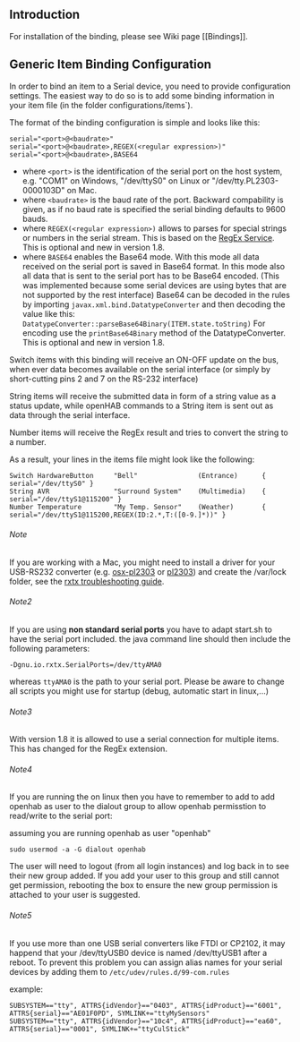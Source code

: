 ## Introduction

For installation of the binding, please see Wiki page [[Bindings]].

## Generic Item Binding Configuration

In order to bind an item to a Serial device, you need to provide configuration settings. The easiest way to do so is to add some binding information in your item file (in the folder configurations/items`). 

The format of the binding configuration is simple and looks like this:

    serial="<port>@<baudrate>" 
    serial="<port>@<baudrate>,REGEX(<regular expression>)" 
    serial="<port>@<baudrate>,BASE64 

* where `<port>` is the identification of the serial port on the host system, e.g. "COM1" on Windows, "/dev/ttyS0" on Linux or "/dev/tty.PL2303-0000103D" on Mac.
* where `<baudrate>` is the baud rate of the port. Backward compability is given, as if no baud rate is specified  the serial binding defaults to 9600 bauds.
* where `REGEX(<regular expression>)` allows to parses for special strings or numbers in the serial stream. This is based on the [RegEx Service](https://github.com/openhab/openhab/wiki/Transformations#regex-transformation-service). This is optional and new in version 1.8. 
* where `BASE64` enables the Base64 mode. With this mode all data received on the serial port is saved in Base64 format. In this mode also all data that is sent to the serial port has to be Base64 encoded. (This was implemented because some serial devices are using bytes that are not supported by the rest interface) Base64 can be decoded in the rules by importing `javax.xml.bind.DatatypeConverter` and then decoding the value like this: `DatatypeConverter::parseBase64Binary(ITEM.state.toString)` For encoding use the `printBase64Binary` method of the DatatypeConverter. This is optional and new in version 1.8. 

Switch items with this binding will receive an ON-OFF update on the bus, when ever data becomes available on the serial interface (or simply by short-cutting pins 2 and 7 on the RS-232 interface)

String items will receive the submitted data in form of a string value as a status update, while openHAB commands to a String item is sent out as data through the serial interface.

Number items will receive the RegEx result and tries to convert the string to a number.

As a result, your lines in the items file might look like the following:

    Switch HardwareButton     "Bell"	           (Entrance)      { serial="/dev/ttyS0" }
    String AVR                "Surround System"    (Multimedia)    { serial="/dev/ttyS1@115200" } 
    Number Temperature        "My Temp. Sensor"    (Weather)       { serial="/dev/ttyS1@115200,REGEX(ID:2.*,T:([0-9.]*))" } 

###### Note
 If you are working with a Mac, you might need to install a driver for your USB-RS232 converter (e.g. [osx-pl2303](http://osx-pl2303.sourceforge.net/) or [pl2303](http://mac.softpedia.com/get/Drivers/PL2303-OS-X-driver.shtml)) and create the /var/lock folder, see the [rxtx troubleshooting guide](http://rxtx.qbang.org/wiki/index.php/Trouble_shooting#Mac_OS_X_users).

###### Note2
 If you are using **non standard serial ports** you have to adapt start.sh to have the serial port included. the java command line should then include the following parameters:

```
-Dgnu.io.rxtx.SerialPorts=/dev/ttyAMA0
```

whereas `ttyAMA0` is the path to your serial port. Please be aware to change all scripts you might use for startup (debug, automatic start in linux,...)

###### Note3
 With version 1.8 it is allowed to use a serial connection for multiple items. This has changed for the RegEx extension.

###### Note4
 If you are running the on linux then you have to remember to add to add openhab as user to the dialout group to allow openhab permisstion to read/write to the serial port:

assuming you are running openhab as user "openhab"

`sudo usermod -a -G dialout openhab`

The user will need to logout (from all login instances) and log back in to see their new group added.  If you add your user to this group and still cannot get permission, rebooting the box to ensure the new group permission is attached to your user is suggested.

###### Note5 
 If you use more than one USB serial converters like FTDI or CP2102, it may happend that your /dev/ttyUSB0 device is named /dev/ttyUSB1 after a reboot. To prevent this problem you can assign alias names for your serial devices by adding them to `/etc/udev/rules.d/99-com.rules`

example:
```
SUBSYSTEM=="tty", ATTRS{idVendor}=="0403", ATTRS{idProduct}=="6001", ATTRS{serial}=="AE01F0PD", SYMLINK+="ttyMySensors"
SUBSYSTEM=="tty", ATTRS{idVendor}=="10c4", ATTRS{idProduct}=="ea60", ATTRS{serial}=="0001", SYMLINK+="ttyCulStick"
```

